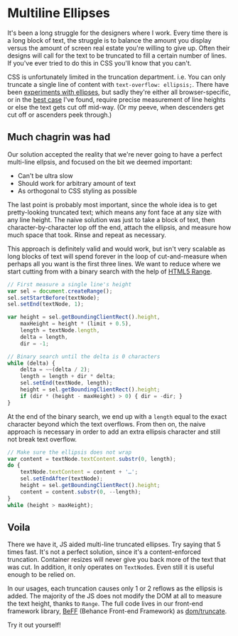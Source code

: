Multiline Ellipses
===

It's been a long struggle for the designers where I work. Every time there is a
long block of text, the struggle is to balance the amount you display versus
the amount of screen real estate you're willing to give up. Often their designs
will call for the text to be truncated to fill a certain number of lines. If
you've ever tried to do this in CSS you'll know that you can't.

CSS is unfortunately limited in the truncation department. i.e. You can only
truncate a single line of content with `text-overflow: ellipsis;`. There have
been [experiments with ellipses][1], but sadly they're either all
browser-specific, or in the [best case][2] I've found, require precise
measurement of line heights or else the text gets cut off mid-way. (Or my
peeve, when descenders get cut off or ascenders peek through.)

[1]: http://html5hub.com/ellipse-my-text/
[2]: http://www.mobify.com/blog/multiline-ellipsis-in-pure-css/

## Much chagrin was had

Our solution accepted the reality that we're never going to have a perfect
multi-line ellpsis, and focused on the bit we deemed important:

* Can't be ultra slow
* Should work for arbitrary amount of text
* As orthogonal to CSS styling as possible

The last point is probably most important, since the whole idea is to get
pretty-looking truncated text; which means any font face at any size with any
line height. The naive solution was just to take a block of text, then
character-by-character lop off the end, attach the ellipsis, and measure how
much space that took. Rinse and repeat as necessary.

This approach is definitely valid and would work, but isn't very scalable as
long blocks of text will spend forever in the loop of cut-and-measure when
perhaps all you want is the first three lines. We want to reduce where we start
cutting from with a binary search with the help of [HTML5 Range][3].

```js
// First measure a single line's height
var sel = document.createRange();
sel.setStartBefore(textNode);
sel.setEnd(textNode, 1);

var height = sel.getBoundingClientRect().height,
	maxHeight = height * (limit + 0.5),
	length = textNode.length,
	delta = length,
	dir = -1;

// Binary search until the delta is 0 characters
while (delta) {
	delta = ~~(delta / 2);
	length = length + dir * delta;
	sel.setEnd(textNode, length);
	height = sel.getBoundingClientRect().height;
	if (dir * (height - maxHeight) > 0) { dir = -dir; }
}
```

At the end of the binary search, we end up with a `length` equal to the exact
character beyond which the text overflows. From then on, the naive approach is
necessary in order to add an extra ellipsis character and still not break text
overflow.

```js
// Make sure the ellipsis does not wrap
var content = textNode.textContent.substr(0, length);
do {
	textNode.textContent = content + '…';
	sel.setEndAfter(textNode);
	height = sel.getBoundingClientRect().height;
	content = content.substr(0, --length);
}
while (height > maxHeight);
```

## Voila

There we have it, JS aided multi-line truncated ellipses. Try saying that 5
times fast. It's not a perfect solution, since it's a content-enforced
truncation. Container resizes will never give you back more of the text that
was cut. In addition, it only operates on `TextNode`s. Even still it is useful
enough to be relied on.

In our usages, each truncation causes only 1 or 2 reflows as the
ellipsis is added. The majority of the JS does not modify the DOM at all to
measure the text height, thanks to `Range`. The full code lives in our
front-end framework library, [BeFF][4] (Behance Front-end
Framework) as [dom/truncate][5].

Try it out yourself!

[3]: https://developer.mozilla.org/en-US/docs/Web/API/range
[4]: https://github.com/behance/BeFF
[5]: https://github.com/behance/BeFF/blob/master/dom/truncate.js
